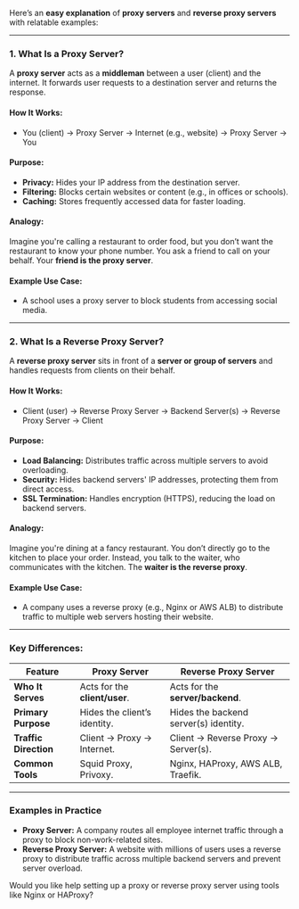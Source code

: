 Here’s an **easy explanation** of **proxy servers** and **reverse proxy servers** with relatable examples:

---

### **1. What Is a Proxy Server?**
A **proxy server** acts as a **middleman** between a user (client) and the internet. It forwards user requests to a destination server and returns the response.

#### **How It Works:**
- You (client) → Proxy Server → Internet (e.g., website) → Proxy Server → You

#### **Purpose:**
- **Privacy:** Hides your IP address from the destination server.
- **Filtering:** Blocks certain websites or content (e.g., in offices or schools).
- **Caching:** Stores frequently accessed data for faster loading.

#### **Analogy:**
Imagine you're calling a restaurant to order food, but you don’t want the restaurant to know your phone number. You ask a friend to call on your behalf. Your **friend is the proxy server**.

#### **Example Use Case:**
- A school uses a proxy server to block students from accessing social media.

---

### **2. What Is a Reverse Proxy Server?**
A **reverse proxy server** sits in front of a **server or group of servers** and handles requests from clients on their behalf.

#### **How It Works:**
- Client (user) → Reverse Proxy Server → Backend Server(s) → Reverse Proxy Server → Client

#### **Purpose:**
- **Load Balancing:** Distributes traffic across multiple servers to avoid overloading.
- **Security:** Hides backend servers' IP addresses, protecting them from direct access.
- **SSL Termination:** Handles encryption (HTTPS), reducing the load on backend servers.

#### **Analogy:**
Imagine you're dining at a fancy restaurant. You don’t directly go to the kitchen to place your order. Instead, you talk to the waiter, who communicates with the kitchen. The **waiter is the reverse proxy**.

#### **Example Use Case:**
- A company uses a reverse proxy (e.g., Nginx or AWS ALB) to distribute traffic to multiple web servers hosting their website.

---

### **Key Differences:**

| **Feature**               | **Proxy Server**                          | **Reverse Proxy Server**                    |
|---------------------------|-------------------------------------------|---------------------------------------------|
| **Who It Serves**          | Acts for the **client/user**.             | Acts for the **server/backend**.            |
| **Primary Purpose**        | Hides the client’s identity.              | Hides the backend server(s) identity.       |
| **Traffic Direction**      | Client → Proxy → Internet.                | Client → Reverse Proxy → Server(s).         |
| **Common Tools**           | Squid Proxy, Privoxy.                     | Nginx, HAProxy, AWS ALB, Traefik.           |

---

### **Examples in Practice**

- **Proxy Server:** A company routes all employee internet traffic through a proxy to block non-work-related sites.
- **Reverse Proxy Server:** A website with millions of users uses a reverse proxy to distribute traffic across multiple backend servers and prevent server overload.

Would you like help setting up a proxy or reverse proxy server using tools like Nginx or HAProxy?
